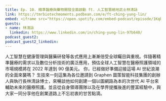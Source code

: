 ```yaml
---
title: Ep. 10. 精準醫療與藥物開發全面啟動 ft. 人工智慧絕地武士林清詠
link: https://tmrbiotechmoments.podbean.com/e/ft-ching-yung-lin/
embed: <iframe src="https://open.spotify.com/embed-podcast/episode/1KqBz6Ubd1Qsgx5HMMysoQ" width="100%" height="232" frameborder="0" allowtransparency="true" allow="encrypted-media"></iframe>
guests:
- name: 林清詠
  linkedin: https://www.linkedin.com/in/ching-yung-lin-97b640/
podcast_guest2:
podcast_guest2_linkedin:
---
```


人工智慧在健康管理與醫藥研發等各式應用上漸漸倍受全球矚目與重視。伴隨著精準醫療的需求以及數位分析技術的廣泛應用，預估全球人工智慧在醫療照護領域的市場規模將在 2022 年達到 90 億美元。 你，已經做好準備迎接這場 AI 世紀浪潮的全面來襲嗎？
生技來一刻這集為各位邀請到 Graphen 圖策智能科技集團的創辦人與執行長林清詠博士，來暢談他如何創建一個以圖網路為本的次世代 AI 平台來輔助未來的醫療照護。並且從自身領導團隊以及在學界提攜後進的豐富經驗中，與大家一同分享他在創業道路上不忘初衷的甘苦點滴。
